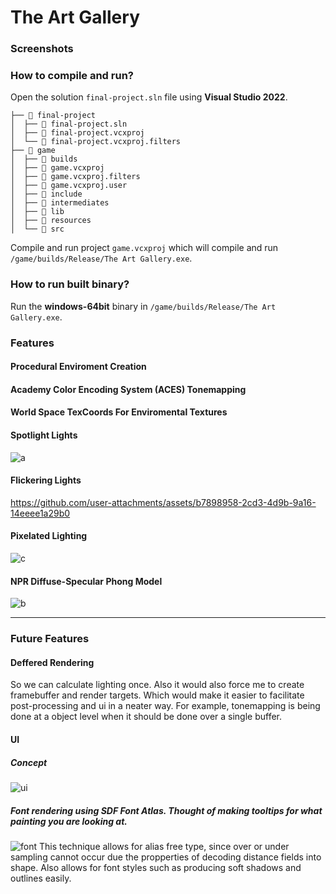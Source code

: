 # The Art Gallery

### Screenshots


### How to compile and run?
Open the solution `final-project.sln` file using **Visual Studio 2022**.
```
├──  final-project
│  ├──  final-project.sln
│  ├──  final-project.vcxproj
│  └──  final-project.vcxproj.filters
├──  game
│  ├──  builds
│  ├──  game.vcxproj
│  ├──  game.vcxproj.filters
│  ├──  game.vcxproj.user
│  ├──  include
│  ├──  intermediates
│  ├──  lib
│  ├──  resources
│  └──  src
```
Compile and run project `game.vcxproj` which will compile and run  `/game/builds/Release/The Art Gallery.exe`.

### How to run built binary?
Run the **windows-64bit** binary in `/game/builds/Release/The Art Gallery.exe`.

### Features

#### Procedural Enviroment Creation

#### Academy Color Encoding System (ACES) Tonemapping

#### World Space TexCoords For Enviromental Textures

#### Spotlight Lights
![a](https://github.com/user-attachments/assets/e4bfa11e-4ffe-4505-a5c3-28477a0a8668)

#### Flickering Lights
https://github.com/user-attachments/assets/b7898958-2cd3-4d9b-9a16-14eeee1a29b0

#### Pixelated Lighting
![c](https://github.com/user-attachments/assets/8648eff2-28ed-4d8b-9f46-383296ed6a74)



#### NPR Diffuse-Specular Phong Model
![b](https://github.com/user-attachments/assets/fd494b52-69d1-4766-8117-cd6c97b6fba1)




---

### Future Features

#### Deffered Rendering
So we can calculate lighting once. Also it would also force me to create framebuffer and render targets. Which would make it easier to facilitate post-processing and ui in a neater way.
For example, tonemapping is being done at a object level when it should be done over a single buffer.

#### UI

##### Concept
![ui](https://github.com/user-attachments/assets/87a4e46c-0f7b-4c34-8da5-3e5f75712e63)

##### Font rendering using SDF Font Atlas. Thought of making tooltips for what painting you are looking at.

![font](https://github.com/user-attachments/assets/30cfe107-ad87-49d8-a129-b54b03296cbc)
This technique allows for  alias free type, since over or under sampling cannot occur due the propperties of decoding distance fields into shape. Also allows for font styles such as producing soft shadows and outlines easily.
